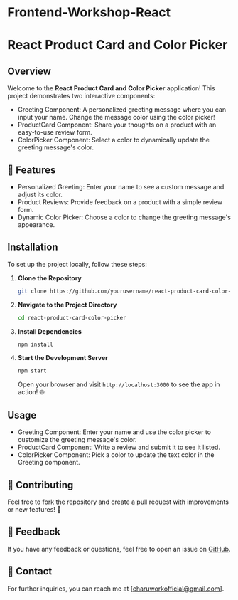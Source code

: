 # Frontend-Workshop-React

# React Product Card and Color Picker

## Overview

Welcome to the **React Product Card and Color Picker** application! This project demonstrates two interactive components:

- Greeting Component:  A personalized greeting message where you can input your name. Change the message color using the color picker! 
- ProductCard Component: Share your thoughts on a product with an easy-to-use review form. 
- ColorPicker Component: Select a color to dynamically update the greeting message's color.

## 🚀 Features

- Personalized Greeting: Enter your name to see a custom message and adjust its color. 
- Product Reviews: Provide feedback on a product with a simple review form. 
- Dynamic Color Picker: Choose a color to change the greeting message's appearance. 

## Installation

To set up the project locally, follow these steps:

1. **Clone the Repository**

   ```bash
   git clone https://github.com/yourusername/react-product-card-color-picker.git
   ```

2. **Navigate to the Project Directory**

   ```bash
   cd react-product-card-color-picker
   ```

3. **Install Dependencies**

   ```bash
   npm install
   ```

4. **Start the Development Server**

   ```bash
   npm start
   ```

   Open your browser and visit `http://localhost:3000` to see the app in action! 🌐

## Usage

- Greeting Component: Enter your name and use the color picker to customize the greeting message's color. 
- ProductCard Component: Write a review and submit it to see it listed. 
- ColorPicker Component: Pick a color to update the text color in the Greeting component. 

## 🤝 Contributing

Feel free to fork the repository and create a pull request with improvements or new features! 🚀

## 💬 Feedback
If you have any feedback or questions, feel free to open an issue on [GitHub](https://github.com/charus-dev/Frontend-Workshop-React/issues).


## 📧 Contact
For further inquiries, you can reach me at [charuworkofficial@gmail.com].

